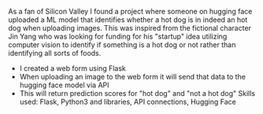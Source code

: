 As a fan of Silicon Valley I found a project where someone on hugging face uploaded a ML model that identifies whether a hot dog is in indeed an hot dog when uploading images. 
This was inspired from the fictional character Jin Yang who was looking for funding for his "startup" idea utilizing computer vision to identify if something is a hot dog or not rather than identifying all sorts of foods.

- I created a web form using Flask
- When uploading an image to the web form it will send that data to the hugging face model via API
- This will return prediction scores for "hot dog" and "not a hot dog"
Skills used: Flask, Python3 and libraries, API connections, Hugging Face
